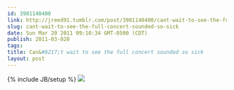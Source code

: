 ```yaml
---
id: 3981140400
link: http://jreed91.tumblr.com/post/3981140400/cant-wait-to-see-the-full-concert-sounded-so-sick
slug: cant-wait-to-see-the-full-concert-sounded-so-sick
date: Sun Mar 20 2011 09:10:34 GMT-0500 (CDT)
publish: 2011-03-020
tags: 
title: Can&#8217;t wait to see the full concert sounded so sick
layout: post
---
```


{% include JB/setup %}
![](http://25.media.tumblr.com/tumblr_lid0mi7ePw1qi8pkco1_1280.jpg)

